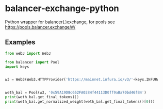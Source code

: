 # balancer-exchange-python
Python wrapper for balancer(.)exchange, for pools see https://pools.balancer.exchange/#/

## Examples
```python
from web3 import Web3

from balancer import Pool
import keys


w3 = Web3(Web3.HTTPProvider('https://mainnet.infura.io/v3/'+keys.INFURA_ID))


weth_bal = Pool(w3, '0x59A19D8c652FA0284f44113D0ff9aBa70bd46fB4')
print(weth_bal.get_final_tokens())
print(weth_bal.get_normalized_weight(weth_bal.get_final_tokens()[0]))
```
